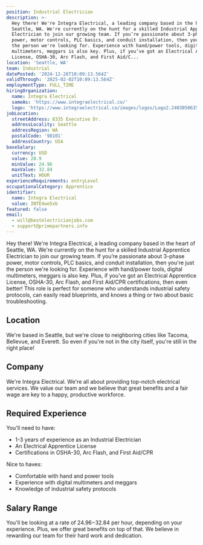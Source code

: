 ```yaml
---
position: Industrial Electrician
description: >-
  Hey there! We're Integra Electrical, a leading company based in the heart of
  Seattle, WA. We're currently on the hunt for a skilled Industrial Apprentice
  Electrician to join our growing team. If you’re passionate about 3-phase
  power, motor controls, PLC basics, and conduit installation, then you're just
  the person we're looking for. Experience with hand/power tools, digital
  multimeters, meggars is also key. Plus, if you’ve got an Electrical Apprentice
  License, OSHA-30, Arc Flash, and First Aid/C...
location: 'Seattle, WA'
team: Industrial
datePosted: '2024-12-26T10:09:13.564Z'
validThrough: '2025-02-02T10:09:13.564Z'
employmentType: FULL_TIME
hiringOrganization:
  name: Integra Electrical
  sameAs: 'https://www.integraelectrical.co/'
  logo: 'https://www.integraelectrical.co/images/logos/Logo2.2403050635216.png'
jobLocation:
  streetAddress: 8335 Executive Dr.
  addressLocality: Seattle
  addressRegion: WA
  postalCode: '98101'
  addressCountry: USA
baseSalary:
  currency: USD
  value: 28.9
  minValue: 24.96
  maxValue: 32.84
  unitText: HOUR
experienceRequirements: entryLevel
occupationalCategory: Apprentice
identifier:
  name: Integra Electrical
  value: INTE4we5xb
featured: false
email:
  - will@bestelectricianjobs.com
  - support@primepartners.info
---
```




Hey there! We're Integra Electrical, a leading company based in the heart of Seattle, WA. We're currently on the hunt for a skilled Industrial Apprentice Electrician to join our growing team. If you’re passionate about 3-phase power, motor controls, PLC basics, and conduit installation, then you're just the person we're looking for. Experience with hand/power tools, digital multimeters, meggars is also key. Plus, if you’ve got an Electrical Apprentice License, OSHA-30, Arc Flash, and First Aid/CPR certifications, then even better! This role is perfect for someone who understands industrial safety protocols, can easily read blueprints, and knows a thing or two about basic troubleshooting.

## Location
We're based in Seattle, but we're close to neighboring cities like Tacoma, Bellevue, and Everett. So even if you're not in the city itself, you're still in the right place!

## Company
We're Integra Electrical. We're all about providing top-notch electrical services. We value our team and we believe that great benefits and a fair wage are key to a happy, productive workforce.

## Required Experience 
You'll need to have:

- 1-3 years of experience as an Industrial Electrician
- An Electrical Apprentice License
- Certifications in OSHA-30, Arc Flash, and First Aid/CPR

Nice to haves:

- Comfortable with hand and power tools
- Experience with digital multimeters and meggars
- Knowledge of industrial safety protocols

## Salary Range
You'll be looking at a rate of $24.96-$32.84 per hour, depending on your experience. Plus, we offer great benefits on top of that. We believe in rewarding our team for their hard work and dedication.